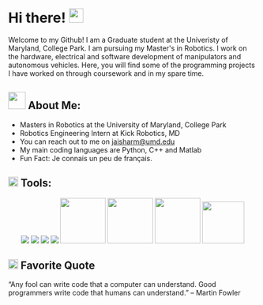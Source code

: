 # Hi there!  <img src="https://github.com/TheDudeThatCode/TheDudeThatCode/blob/master/Assets/Hi.gif" width="29px">


Welcome to my Github! I am a Graduate student at the Univeristy of Maryland, College Park. I am pursuing my Master's in Robotics. I work on the hardware, electrical and software development of manipulators and autonomous vehicles. Here, you will find some of the programming projects I have worked on through coursework and in my spare time. 


## <img src="https://github.com/TheDudeThatCode/TheDudeThatCode/blob/master/Assets/Developer.gif" width="35px"> About Me:
- Masters in Robotics at the University of Maryland, College Park
- Robotics Engineering Intern at Kick Robotics, MD
- You can reach out to me on jaisharm@umd.edu
- My main coding languages are Python, C++ and Matlab
- Fun Fact: Je connais un peu de français.


## <img src="https://i.imgur.com/rZRQ5ZW.jpg" width="20px"> Tools:

<p align="center">
  <img src="https://img.shields.io/badge/c++%20-%2300599C.svg?&style=for-the-badge&logo=c%2B%2B&ogoColor=white"/>
  <img src="https://img.shields.io/badge/python%20-%2314354C.svg?&style=for-the-badge&logo=python&logoColor=white"/> 
  <img src="https://img.shields.io/badge/git%20-%23F05033.svg?&style=for-the-badge&logo=git&logoColor=white"/> 
  <img src="https://img.shields.io/badge/github%20-%23121011.svg?&style=for-the-badge&logo=github&logoColor=white"/>
  <img src="https://i.imgur.com/pXGPNQJ.png?&style=for-the-badge&logo=github&logoColor=white" width="92px"/>
  <img src="https://i.imgur.com/ucNlRVC.png?&style=for-the-badge&logo=github&logoColor=white" width="92px"/>
  <img src="https://i.imgur.com/FdxqS5P.png?&style=for-the-badge&logo=github&logoColor=white" width="92px"/>
  <img src="https://i.imgur.com/YmQrgy6.png?&style=for-the-badge&logo=github&logoColor=white" width="85px"/>
</p>


## <img alt="GIF" src="https://github.com/TheDudeThatCode/TheDudeThatCode/blob/master/Assets/hmm.gif" width="20vw" /> Favorite Quote 

“Any fool can write code that a computer can understand. Good programmers write code that humans can understand.” – Martin Fowler
